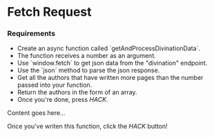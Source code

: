# Fetch Request

<div class="aside">
<h3>Requirements</h3>
<ul>
  <li>Create an async function called `getAndProcessDivinationData`.</li>
  <li>The function receives a number as an argument.</li>
  <li>Use `window.fetch` to get json data from the "divination" endpoint.</li>
  <li>Use the `json` method to parse the json response.</li>
  <li>Get all the authors that have written more pages than the number passed into your function.</li>
  <li>Return the authors in the form of an array.</li>
  <li>Once you're done, press <em>HACK</em>.</li>
</ul>
</div>

Content goes here...

Once you've writen this function, click the _HACK_ button!
